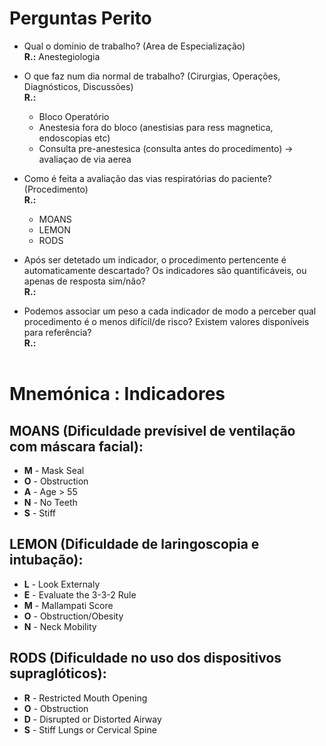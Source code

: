 # Perguntas Perito

- Qual o dominio de trabalho? (Area de Especialização) <br> **R.:** Anestegiologia

- O que faz num dia normal de trabalho? (Cirurgias, Operações, Diagnósticos, Discussões)
  <br> **R.:**

  - Bloco Operatório
  - Anestesia fora do bloco (anestisias para ress magnetica, endoscopias etc)
  - Consulta pre-anestesica (consulta antes do procedimento) -> avaliaçao de via aerea

- Como é feita a avaliação das vias respiratórias do paciente? (Procedimento)
  <br> **R.:**

  - MOANS
  - LEMON
  - RODS

- Após ser detetado um indicador, o procedimento pertencente é automaticamente descartado? Os indicadores são quantificáveis, ou apenas de resposta sim/não?
  <br> **R.:**

- Podemos associar um peso a cada indicador de modo a perceber qual procedimento é o menos difícil/de risco? Existem valores disponíveis para referência?
  <br> **R.:**
  <br><br>

# Mnemónica : Indicadores

## MOANS (Dificuldade prevísivel de ventilação com máscara facial):

- **M** - Mask Seal
- **O** - Obstruction
- **A** - Age > 55
- **N** - No Teeth
- **S** - Stiff

## LEMON (Dificuldade de laringoscopia e intubação):

- **L** - Look Externaly
- **E** - Evaluate the 3-3-2 Rule
- **M** - Mallampati Score
- **O** - Obstruction/Obesity
- **N** - Neck Mobility

## RODS (Dificuldade no uso dos dispositivos supraglóticos):

- **R** - Restricted Mouth Opening
- **O** - Obstruction
- **D** - Disrupted or Distorted Airway
- **S** - Stiff Lungs or Cervical Spine
